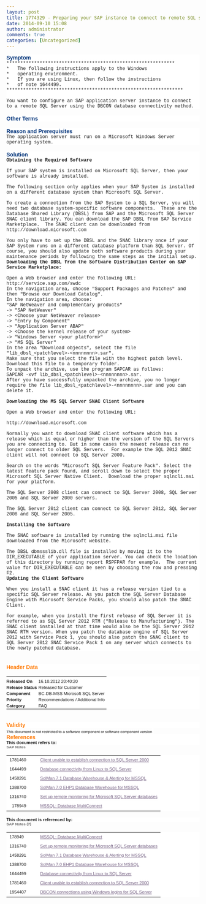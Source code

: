 ```yaml
---
layout: post
title: 1774329 - Preparing your SAP instance to connect to remote SQL server
date: 2014-09-10 15:08
author: administrator
comments: true
categories: [Uncategorized]
---
```

<div ct="TextView" style="background-color: white; font-family: Arial, Helvetica, sans-serif; font-weight: bold; white-space: nowrap;"><span style="color: #04357b;">Symptom</span></div><div style="background-color: white; font-family: 'Lucida Console', Monaco, 'Courier new', monospace; font-size: 12px;">*************************************************************<br />*&nbsp;&nbsp; The following instructions apply to the Windows<br />*&nbsp;&nbsp; operating environment.<br />*&nbsp;&nbsp; If you are using Linux, then follow the instructions<br />*&nbsp;&nbsp; of note 1644499.<br />****************************************************************<br /><br />You want to configure an SAP application server instance to connect to a remote SQL Server using the DBCON database connectivity method.</div><br style="background-color: white; font-family: Arial, Helvetica, sans-serif;" /><div ct="TextView" style="background-color: white; font-family: Arial, Helvetica, sans-serif; font-weight: bold; white-space: nowrap;"><span style="color: #04357b;">Other Terms</span></div><div style="background-color: white; font-family: 'Lucida Console', Monaco, 'Courier new', monospace; font-size: 12px;"></div><br style="background-color: white; font-family: Arial, Helvetica, sans-serif;" /><div ct="TextView" style="background-color: white; font-family: Arial, Helvetica, sans-serif; font-weight: bold; white-space: nowrap;"><span style="color: #04357b;">Reason and Prerequisites</span></div><div style="background-color: white; font-family: 'Lucida Console', Monaco, 'Courier new', monospace; font-size: 12px;">The application server must run on a Microsoft Windows Server operating system.</div><br style="background-color: white; font-family: Arial, Helvetica, sans-serif;" /><div ct="TextView" style="background-color: white; font-family: Arial, Helvetica, sans-serif; font-weight: bold; white-space: nowrap;"><span style="color: #04357b;">Solution</span></div><div style="background-color: white; font-family: 'Lucida Console', Monaco, 'Courier new', monospace; font-size: 12px;"><b>Obtaining the Required Software</b><br /><br />If your SAP system is installed on Microsoft SQL Server, then your software is already installed.<br /><br />The following section only applies when your SAP System is installed on a different database system than Microsoft SQL Server.<br /><br />To create a connection from the SAP System to a SQL Server, you will need two database system-specific software components.&nbsp;&nbsp;These are the Database Shared Library (DBSL) from SAP and the Microsoft SQL Server SNAC client library. You can download the SAP DBSL from SAP Service Marketplace.&nbsp;&nbsp;The SNAC client can be downloaded from http://download.microsoft.com<br /><br />You only have to set up the DBSL and the SNAC library once if your SAP System runs on a different database platform than SQL Server. Of course, you should also update both software products during your maintenance periods by following the same steps as the initial setup.<br /><b>Downloading the DBSL from the Software Distribution Center on SAP Service Marketplace:</b><br /><br />Open a Web browser and enter the following URL:<br />http://service.sap.com/swdc<br />In the navigation area, choose "Support Packages and Patches" and then "Browse our Download Catalog".<br />In the navigation area, choose:<br />"SAP NetWeaver and complementary products"<br />-&gt; "SAP NetWeaver"<br />-&gt; &lt;Choose your NetWeaver release&gt;<br />-&gt; "Entry by Component"<br />-&gt; "Application Server ABAP"<br />-&gt; &lt;Choose the kernel release of your system&gt;<br />-&gt; "Windows Server &lt;your platform&gt;"<br />-&gt; "MS SQL Server"<br />In the area "Download objects", select the file "lib_dbsl_&lt;patchlevel&gt;-&lt;nnnnnnnn&gt;.sar".<br />Make sure that you select the file with the highest patch level.<br />Download this file to a temporary folder.<br />To unpack the archive, use the program SAPCAR as follows:<br />SAPCAR -xvf lib_dbsl_&lt;patchlevel&gt;-&lt;nnnnnnnn&gt;.sar.<br />After you have successfully unpacked the archive, you no longer require the file lib_dbsl_&lt;patchlevel&gt;-&lt;nnnnnnnn&gt;.sar and you can delete it.<br /><br /><b>Downloading the MS SQL Server SNAC Client Software</b><br /><br />Open a Web browser and enter the following URL:<br /><br />http://download.microsoft.com<br /><br />Normally you want to download SNAC client software which has a release which is equal or higher than the version of the SQL Servers you are connecting to. But in some cases the newest release can no longer connect to older SQL Servers.&nbsp;&nbsp;For example the SQL 2012 SNAC client will not connect to SQL Server 2000.<br /><br />Search on the words "Microsoft SQL Server Feature Pack". Select the latest feature pack found, and scroll down to select the proper Microsoft SQL Server Native Client.&nbsp;&nbsp;Download the proper sqlncli.msi for your platform.<br /><br />The SQL Server 2008 client can connect to SQL Server 2008, SQL Server 2005 and SQL Server 2000 servers.<br /><br />The SQL Server 2012 client can connect to SQL Server 2012, SQL Server 2008 and SQL Server 2005.<br /><br /><b>Installing the Software</b><br /><br />The SNAC software is installed by running the sqlncli.msi file downloaded from the Microsoft website.<br /><br />The DBSL dbmssslib.dll file is installed by moving it to the DIR_EXECUTABLE of your application server. You can check the location of this directory by running report RSPFPAR for example.&nbsp;&nbsp;The current value for DIR_EXECUTABLE can be seen by choosing the row and pressing F2.<br /><b>Updating the Client Software</b><br /><br />When you install a SNAC client it has a release version tied to a specific SQL Server release. As you patch the SQL Server Database Engine with Microsoft Service Packs, you should also patch the SNAC Client.<br /><br />For example, when you install the first release of SQL Server it is referred to as SQL Server 2012 RTM ("Release to Manufacturing"). The SNAC client installed at that time would also be the SQL Server 2012 SNAC RTM version. When you patch the database engine of SQL Server 2012 with Service Pack 1, you should also patch the SNAC client to SQL Server 2012 SNAC Service Pack 1 on any server which connects to the newly patched database.<br /></div><br style="background-color: white; font-family: Arial, Helvetica, sans-serif;" /><a href="https://www.blogger.com/null" name="anchor_DEFAULT_HEADER_C" style="background-color: white; font-family: Arial, Helvetica, sans-serif;"></a><br /><div ct="TextView" style="background-color: white; color: #ff7800; font-family: Arial, Helvetica, sans-serif; font-weight: bold; white-space: nowrap;">Header Data</div><table border="0" cellpadding="0" cellspacing="0" ct="MatrixLayout" style="background-color: white; font-family: Arial, Helvetica, sans-serif;"><tbody><tr><td style="padding: 2px 4px 2px 0px;"></td><td style="padding: 2px 4px 2px 0px;"><span style="zoom: 1;"></span></td></tr><tr><td style="padding: 2px 4px 2px 0px;"><span ct="TextView" style="font-size: 0.7em; font-weight: bold; white-space: nowrap;">Released On</span></td><td style="padding: 2px 4px 2px 0px;"><span ct="TextView" style="font-size: 0.7em; white-space: nowrap;">16.10.2012 20:40:20</span></td></tr><tr><td style="padding: 2px 4px 2px 0px;"><span ct="TextView" style="font-size: 0.7em; font-weight: bold; white-space: nowrap;">Release Status</span></td><td style="padding: 2px 4px 2px 0px;"><span ct="TextView" style="font-size: 0.7em; white-space: nowrap;">Released for Customer</span></td></tr><tr><td style="padding: 2px 4px 2px 0px;"><span ct="TextView" style="font-size: 0.7em; font-weight: bold; white-space: nowrap;">Component</span></td><td style="padding: 2px 4px 2px 0px;"><span ct="TextView" style="font-size: 0.7em; white-space: nowrap;">BC-DB-MSS Microsoft SQL Server</span></td></tr><tr><td style="padding: 2px 4px 2px 0px;"><span ct="TextView" style="font-size: 0.7em; font-weight: bold; white-space: nowrap;">Priority</span></td><td style="padding: 2px 4px 2px 0px;"><span ct="TextView" style="font-size: 0.7em; white-space: nowrap;">Recommendations / Additional Info</span></td></tr><tr><td style="padding: 2px 4px 2px 0px;"><span ct="TextView" style="font-size: 0.7em; font-weight: bold; white-space: nowrap;">Category</span></td><td style="padding: 2px 4px 2px 0px;"><span ct="TextView" style="font-size: 0.7em; white-space: nowrap;">FAQ</span></td></tr></tbody></table><a href="https://www.blogger.com/null" name="anchor_CORR_VALIDITY_C" style="background-color: white; font-family: Arial, Helvetica, sans-serif;"></a><br style="background-color: white; font-family: Arial, Helvetica, sans-serif;" /><div ct="TextView" style="background-color: white; color: #ff7800; font-family: Arial, Helvetica, sans-serif; font-weight: bold; white-space: nowrap;">Validity</div><span ct="TextView" style="background-color: white; font-family: Arial, Helvetica, sans-serif; font-size: 0.7em;">This document is not restricted to a software component or software component version</span><span style="background-color: white; font-family: Arial, Helvetica, sans-serif;">&nbsp;</span><a href="https://www.blogger.com/null" name="anchor_DEFAULT_GR_C" style="background-color: white; font-family: Arial, Helvetica, sans-serif;"></a><br /><div ct="TextView" style="background-color: white; color: #ff7800; font-family: Arial, Helvetica, sans-serif; font-weight: bold; white-space: nowrap;">References</div><div ct="TextView" style="background-color: white; font-family: Arial, Helvetica, sans-serif; font-size: 0.8em; font-weight: bold; white-space: nowrap;">This document refers to:</div><span ct="TextView" style="background-color: white; color: #666666; font-family: Arial, Helvetica, sans-serif; font-size: 0.7em; font-weight: bold; white-space: nowrap;">SAP Notes</span><span style="background-color: white; font-family: Arial, Helvetica, sans-serif;"></span><br /><table style="background-color: white; font-family: Arial, Helvetica, sans-serif;"><tbody><tr><td align="right"><span ct="TextView" style="font-size: 0.7em; white-space: nowrap;">1781460</span></td><td>&nbsp;</td><td><a ct="Link" href="https://websmp230.sap-ag.de/sap/support/notes/1781460" style="color: #756183; cursor: pointer;" target="_blank"><span style="cursor: pointer; font-size: 0.7em; vertical-align: middle;">Client unable to establish connection to SQL Server 2000</span></a></td></tr><tr><td align="right"><span ct="TextView" style="font-size: 0.7em; white-space: nowrap;">1644499</span></td><td>&nbsp;</td><td><a ct="Link" href="https://websmp230.sap-ag.de/sap/support/notes/1644499" style="color: #756183; cursor: pointer;" target="_blank"><span style="cursor: pointer; font-size: 0.7em; vertical-align: middle;">Database connectivity from Linux to SQL Server</span></a></td></tr><tr><td align="right"><span ct="TextView" style="font-size: 0.7em; white-space: nowrap;">1458291</span></td><td>&nbsp;</td><td><a ct="Link" href="https://websmp230.sap-ag.de/sap/support/notes/1458291" style="color: #756183; cursor: pointer;" target="_blank"><span style="cursor: pointer; font-size: 0.7em; vertical-align: middle;">SolMan 7.1 Database Warehouse &amp; Alerting for MSSQL</span></a></td></tr><tr><td align="right"><span ct="TextView" style="font-size: 0.7em; white-space: nowrap;">1388700</span></td><td>&nbsp;</td><td><a ct="Link" href="https://websmp230.sap-ag.de/sap/support/notes/1388700" style="color: #756183; cursor: pointer;" target="_blank"><span style="cursor: pointer; font-size: 0.7em; vertical-align: middle;">SolMan 7.0 EHP1 Database Warehouse for MSSQL</span></a></td></tr><tr><td align="right"><span ct="TextView" style="font-size: 0.7em; white-space: nowrap;">1316740</span></td><td>&nbsp;</td><td><a ct="Link" href="https://websmp230.sap-ag.de/sap/support/notes/1316740" style="color: #756183; cursor: pointer;" target="_blank"><span style="cursor: pointer; font-size: 0.7em; vertical-align: middle;">Set up remote monitoring for Microsoft SQL Server databases</span></a></td></tr><tr><td align="right"><span ct="TextView" style="font-size: 0.7em; white-space: nowrap;">178949</span></td><td>&nbsp;</td><td><a ct="Link" href="https://websmp230.sap-ag.de/sap/support/notes/178949" style="color: #756183; cursor: pointer;" target="_blank"><span style="cursor: pointer; font-size: 0.7em; vertical-align: middle;">MSSQL: Database MultiConnect</span></a></td></tr></tbody></table><div ct="TextView" style="background-color: white; font-family: Arial, Helvetica, sans-serif; font-size: 0.8em; font-weight: bold; white-space: nowrap;">This document is referenced by:</div><span ct="TextView" style="background-color: white; color: #666666; font-family: Arial, Helvetica, sans-serif; font-size: 0.7em; font-weight: bold; white-space: nowrap;">SAP Notes (7)</span><span style="background-color: white; font-family: Arial, Helvetica, sans-serif;"></span><br /><table style="background-color: white; font-family: Arial, Helvetica, sans-serif;"><tbody><tr><td><span ct="TextView" style="font-size: 0.7em; white-space: nowrap;">178949</span></td><td>&nbsp;</td><td><a ct="Link" href="https://websmp230.sap-ag.de/sap/support/notes/178949" style="color: #756183; cursor: pointer;" target="_blank"><span style="cursor: pointer; font-size: 0.7em; vertical-align: middle;">MSSQL: Database MultiConnect</span></a></td></tr><tr><td><span ct="TextView" style="font-size: 0.7em; white-space: nowrap;">1316740</span></td><td>&nbsp;</td><td><a ct="Link" href="https://websmp230.sap-ag.de/sap/support/notes/1316740" style="color: #756183; cursor: pointer;" target="_blank"><span style="cursor: pointer; font-size: 0.7em; vertical-align: middle;">Set up remote monitoring for Microsoft SQL Server databases</span></a></td></tr><tr><td><span ct="TextView" style="font-size: 0.7em; white-space: nowrap;">1458291</span></td><td>&nbsp;</td><td><a ct="Link" href="https://websmp230.sap-ag.de/sap/support/notes/1458291" style="color: #756183; cursor: pointer;" target="_blank"><span style="cursor: pointer; font-size: 0.7em; vertical-align: middle;">SolMan 7.1 Database Warehouse &amp; Alerting for MSSQL</span></a></td></tr><tr><td><span ct="TextView" style="font-size: 0.7em; white-space: nowrap;">1388700</span></td><td>&nbsp;</td><td><a ct="Link" href="https://websmp230.sap-ag.de/sap/support/notes/1388700" style="color: #756183; cursor: pointer;" target="_blank"><span style="cursor: pointer; font-size: 0.7em; vertical-align: middle;">SolMan 7.0 EHP1 Database Warehouse for MSSQL</span></a></td></tr><tr><td><span ct="TextView" style="font-size: 0.7em; white-space: nowrap;">1644499</span></td><td>&nbsp;</td><td><a ct="Link" href="https://websmp230.sap-ag.de/sap/support/notes/1644499" style="color: #756183; cursor: pointer;" target="_blank"><span style="cursor: pointer; font-size: 0.7em; vertical-align: middle;">Database connectivity from Linux to SQL Server</span></a></td></tr><tr><td><span ct="TextView" style="font-size: 0.7em; white-space: nowrap;">1781460</span></td><td>&nbsp;</td><td><a ct="Link" href="https://websmp230.sap-ag.de/sap/support/notes/1781460" style="color: #756183; cursor: pointer;" target="_blank"><span style="cursor: pointer; font-size: 0.7em; vertical-align: middle;">Client unable to establish connection to SQL Server 2000</span></a></td></tr><tr><td><span ct="TextView" style="font-size: 0.7em; white-space: nowrap;">1954407</span></td><td>&nbsp;</td><td><span style="color: #756183; cursor: pointer; font-size: 0.7em; vertical-align: middle;"><a ct="Link" href="https://websmp230.sap-ag.de/sap/support/notes/1954407" style="color: #756183; cursor: pointer;" target="_blank">DBCON connections using Windows logins for SQL Server</a><br /></span></td></tr></tbody></table>
